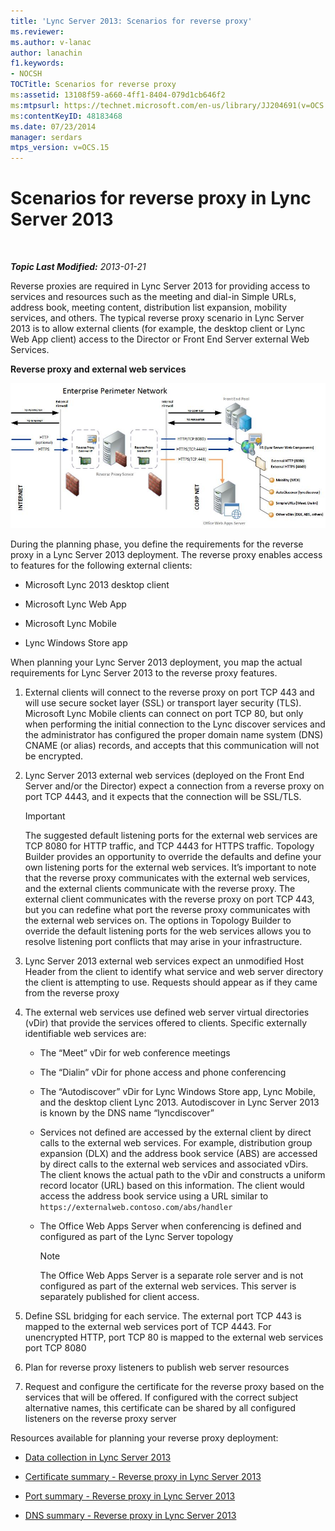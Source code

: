 ```yaml
---
title: 'Lync Server 2013: Scenarios for reverse proxy'
ms.reviewer: 
ms.author: v-lanac
author: lanachin
f1.keywords:
- NOCSH
TOCTitle: Scenarios for reverse proxy
ms:assetid: 13108f59-a660-4ff1-8404-079d1cb646f2
ms:mtpsurl: https://technet.microsoft.com/en-us/library/JJ204691(v=OCS.15)
ms:contentKeyID: 48183468
ms.date: 07/23/2014
manager: serdars
mtps_version: v=OCS.15
---
```


<div data-xmlns="http://www.w3.org/1999/xhtml">

<div class="topic" data-xmlns="http://www.w3.org/1999/xhtml" data-msxsl="urn:schemas-microsoft-com:xslt" data-cs="http://msdn.microsoft.com/en-us/">

<div data-asp="http://msdn2.microsoft.com/asp">

# Scenarios for reverse proxy in Lync Server 2013

</div>

<div id="mainSection">

<div id="mainBody">

<span> </span>

_**Topic Last Modified:** 2013-01-21_

Reverse proxies are required in Lync Server 2013 for providing access to services and resources such as the meeting and dial-in Simple URLs, address book, meeting content, distribution list expansion, mobility services, and others. The typical reverse proxy scenario in Lync Server 2013 is to allow external clients (for example, the desktop client or Lync Web App client) access to the Director or Front End Server external Web Services.

**Reverse proxy and external web services**

![13142405-d5c9-45b7-a8b7-a8c89f09c97c](images/JJ204932.13142405-d5c9-45b7-a8b7-a8c89f09c97c(OCS.15).jpg "13142405-d5c9-45b7-a8b7-a8c89f09c97c")

During the planning phase, you define the requirements for the reverse proxy in a Lync Server 2013 deployment. The reverse proxy enables access to features for the following external clients:

  - Microsoft Lync 2013 desktop client

  - Microsoft Lync Web App

  - Microsoft Lync Mobile

  - Lync Windows Store app

When planning your Lync Server 2013 deployment, you map the actual requirements for Lync Server 2013 to the reverse proxy features.

1.  External clients will connect to the reverse proxy on port TCP 443 and will use secure socket layer (SSL) or transport layer security (TLS). Microsoft Lync Mobile clients can connect on port TCP 80, but only when performing the initial connection to the Lync discover services and the administrator has configured the proper domain name system (DNS) CNAME (or alias) records, and accepts that this communication will not be encrypted.

2.  Lync Server 2013 external web services (deployed on the Front End Server and/or the Director) expect a connection from a reverse proxy on port TCP 4443, and it expects that the connection will be SSL/TLS.
    
    <div>
    

    > [!IMPORTANT]  
    > The suggested default listening ports for the external web services are TCP 8080 for HTTP traffic, and TCP 4443 for HTTPS traffic. Topology Builder provides an opportunity to override the defaults and define your own listening ports for the external web services. It’s important to note that the reverse proxy communicates with the external web services, and the external clients communicate with the reverse proxy. The external client communicates with the reverse proxy on port TCP 443, but you can redefine what port the reverse proxy communicates with the external web services on. The options in Topology Builder to override the default listening ports for the web services allows you to resolve listening port conflicts that may arise in your infrastructure.

    
    </div>

3.  Lync Server 2013 external web services expect an unmodified Host Header from the client to identify what service and web server directory the client is attempting to use. Requests should appear as if they came from the reverse proxy

4.  The external web services use defined web server virtual directories (vDir) that provide the services offered to clients. Specific externally identifiable web services are:
    
      - The “Meet” vDir for web conference meetings
    
      - The “Dialin” vDir for phone access and phone conferencing
    
      - The “Autodiscover” vDir for Lync Windows Store app, Lync Mobile, and the desktop client Lync 2013. Autodiscover in Lync Server 2013 is known by the DNS name “lyncdiscover”
    
      - Services not defined are accessed by the external client by direct calls to the external web services. For example, distribution group expansion (DLX) and the address book service (ABS) are accessed by direct calls to the external web services and associated vDirs. The client knows the actual path to the vDir and constructs a uniform record locator (URL) based on this information. The client would access the address book service using a URL similar to `https://externalweb.contoso.com/abs/handler`
    
      - The Office Web Apps Server when conferencing is defined and configured as part of the Lync Server topology
        
        <div>
        

        > [!NOTE]  
        > The Office Web Apps Server is a separate role server and is not configured as part of the external web services. This server is separately published for client access.

        
        </div>

5.  Define SSL bridging for each service. The external port TCP 443 is mapped to the external web services port of TCP 4443. For unencrypted HTTP, port TCP 80 is mapped to the external web services port TCP 8080

6.  Plan for reverse proxy listeners to publish web server resources

7.  Request and configure the certificate for the reverse proxy based on the services that will be offered. If configured with the correct subject alternative names, this certificate can be shared by all configured listeners on the reverse proxy server

Resources available for planning your reverse proxy deployment:

  - [Data collection in Lync Server 2013](lync-server-2013-data-collection.md)

  - [Certificate summary - Reverse proxy in Lync Server 2013](lync-server-2013-certificate-summary-reverse-proxy.md)

  - [Port summary - Reverse proxy in Lync Server 2013](lync-server-2013-port-summary-reverse-proxy.md)

  - [DNS summary - Reverse proxy in Lync Server 2013](lync-server-2013-dns-summary-reverse-proxy.md)

</div>

<span> </span>

</div>

</div>

</div>

